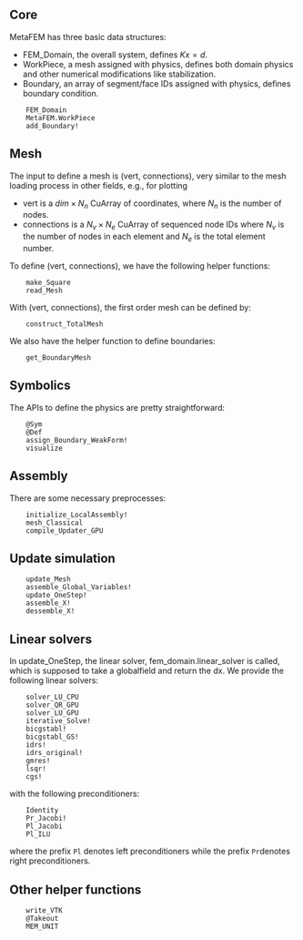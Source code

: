 ## Core
MetaFEM has three basic data structures:
* FEM_Domain, the overall system, defines $Kx=d$.
* WorkPiece, a mesh assigned with physics, defines both domain physics and other numerical modifications like stabilization.
* Boundary, an array of segment/face IDs assigned with physics, defines boundary condition.
```@docs
    FEM_Domain
    MetaFEM.WorkPiece
    add_Boundary!
```
## Mesh
The input to define a mesh is (vert, connections), very similar to the mesh loading process in other fields, e.g., for plotting
* vert is a $dim \times N_n$ CuArray of coordinates, where $N_n$ is the number of nodes.
* connections is a $N_v \times N_e$ CuArray of sequenced node IDs where $N_v$ is the number of nodes in each element and $N_e$ is the total element number.

To define (vert, connections), we have the following helper functions:
```@docs
    make_Square
    read_Mesh
```
With (vert, connections), the first order mesh can be defined by:
```@docs
    construct_TotalMesh
```
We also have the helper function to define boundaries:
```@docs
    get_BoundaryMesh
```

## Symbolics
The APIs to define the physics are pretty straightforward:
```@docs
    @Sym
    @Def
    assign_Boundary_WeakForm!
    visualize
```

## Assembly
There are some necessary preprocesses:
```@docs
    initialize_LocalAssembly!
    mesh_Classical
    compile_Updater_GPU
```

## Update simulation
```@docs
    update_Mesh
    assemble_Global_Variables!
    update_OneStep!
    assemble_X!
    dessemble_X!
```

## Linear solvers
In update\_OneStep, the linear solver, fem\_domain.linear\_solver is called, which is supposed to take a globalfield and return the dx.
We provide the following linear solvers:
```@docs
    solver_LU_CPU
    solver_QR_GPU
    solver_LU_GPU
    iterative_Solve!
    bicgstabl!
    bicgstabl_GS!
    idrs!
    idrs_original!
    gmres!
    lsqr!
    cgs!
```
with the following preconditioners:
```@docs
    Identity
    Pr_Jacobi!
    Pl_Jacobi
    Pl_ILU
```
where the prefix `Pl` denotes left preconditioners while the prefix `Pr`denotes right preconditioners. 

## Other helper functions
```@docs
    write_VTK
    @Takeout
    MEM_UNIT
```
